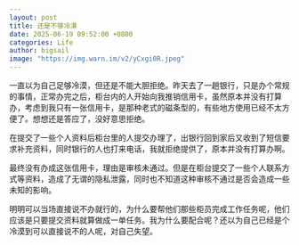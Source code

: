 ```yaml
---
layout: post
title: 还是不够冷漠
date: 2025-06-19 09:52:00 +0800
categories: Life
author: bigsail
image: "https://img.warn.im/v2/yCxgi0R.jpeg"
---
```

一直以为自己足够冷漠，但还是不能大胆拒绝。昨天去了一趟银行，只是办个常规的事情，正常办完之后，柜台内的人开始向我推销信用卡，虽然原本并没有打算办，考虑到我只有一张信用卡，是那种老式的磁条型的，有些地方使用已经不太方便了。想想还是答应了，没好意思拒绝。

在提交了一些个人资料后柜台里的人提交办理了，出银行回到家后又收到了短信要求补充资料，同时银行的人也打来电话，我就拒绝提供了，原本并没有打算办啊。

最终没有办成这张信用卡，理由是审核未通过。但是在柜台提交了一些个人联系方式等资料，造成了无谓的隐私泄露，同时也不知道这种审核不通过是否会造成一些未知的影响。

明明可以当场直接说不办就行的，为什么要帮他们那些柜员完成工作任务呢，他们应该是只要提交资料就算做成一单任务。我为什么要配合呢？还以为自己已经是个冷漠到可以直接说不的人呢，对自己失望。

